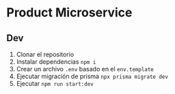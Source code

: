 # Product Microservice

## Dev

1. Clonar el repositorio
2. Instalar dependencias `npm i`
3. Crear un archivo `.env` basado en el `env.template`
4. Ejecutar migración de prisma `npx prisma migrate dev`
5. Ejecutar `npm run start:dev`